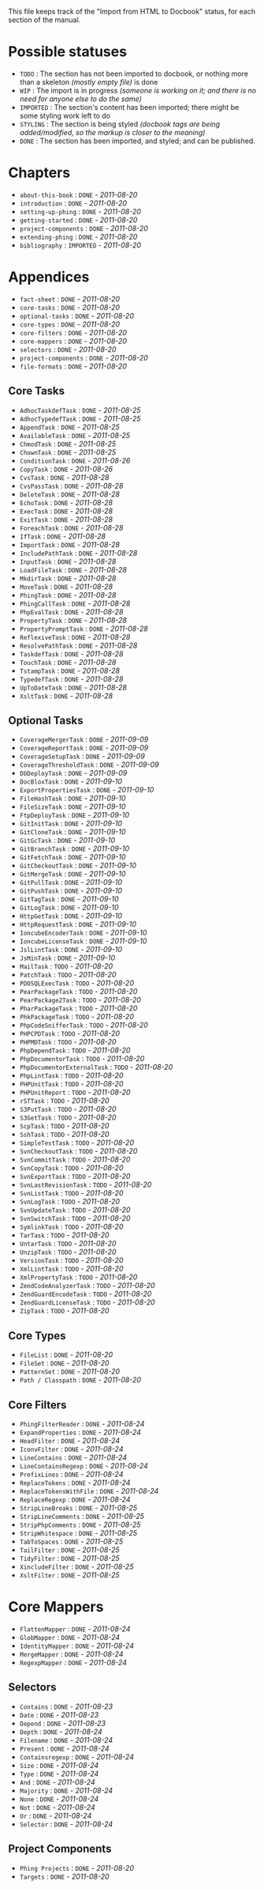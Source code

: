 This file keeps track of the "Import from HTML to Docbook" status, for each section of the manual.

# Possible statuses #

 - `TODO` : The section has not been imported to docbook, or nothing more than a skeleton *(mostly empty file)* is done
 - `WIP` : The import is in progress *(someone is working on it; and there is no need for anyone else to do the same)*
 - `IMPORTED` : The section's content has been imported; there might be some styling work left to do
 - `STYLING` : The section is being styled *(docbook tags are being added/modified, so the markup is closer to the meaning)*
 - `DONE` : The section has been imported, and styled; and can be published.


# Chapters #

 - `about-this-book` : `DONE` - *2011-08-20*
 - `introduction` : `DONE` - *2011-08-20*
 - `setting-up-phing` : `DONE` - *2011-08-20*
 - `getting-started` : `DONE` - *2011-08-20*
 - `project-components` : `DONE` - *2011-08-20*
 - `extending-phing` : `DONE` - *2011-08-20*
 - `bibliography` : `IMPORTED` - *2011-08-20*



# Appendices #

 - `fact-sheet` : `DONE` - *2011-08-20*
 - `core-tasks` : `DONE` - *2011-08-20*
 - `optional-tasks` : `DONE` - *2011-08-20*
 - `core-types` : `DONE` - *2011-08-20*
 - `core-filters` : `DONE` - *2011-08-20*
 - `core-mappers` : `DONE` - *2011-08-20*
 - `selectors` : `DONE` - *2011-08-20*
 - `project-components` : `DONE` - *2011-08-20*
 - `file-formats` : `DONE` - *2011-08-20*

## Core Tasks ##

 - `AdhocTaskdefTask` : `DONE` - *2011-08-25*
 - `AdhocTypedefTask` : `DONE` - *2011-08-25*
 - `AppendTask` : `DONE` - *2011-08-25*
 - `AvailableTask` : `DONE` - *2011-08-25*
 - `ChmodTask` : `DONE` - *2011-08-25*
 - `ChownTask` : `DONE` - *2011-08-25*
 - `ConditionTask` : `DONE` - *2011-08-26*
 - `CopyTask` : `DONE` - *2011-08-26*
 - `CvsTask` : `DONE` - *2011-08-28*
 - `CvsPassTask` : `DONE` - *2011-08-28*
 - `DeleteTask` : `DONE` - *2011-08-28*
 - `EchoTask` : `DONE` - *2011-08-28*
 - `ExecTask` : `DONE` - *2011-08-28*
 - `ExitTask` : `DONE` - *2011-08-28*
 - `ForeachTask` : `DONE` - *2011-08-28*
 - `IfTask` : `DONE` - *2011-08-28*
 - `ImportTask` : `DONE` - *2011-08-28*
 - `IncludePathTask` : `DONE` - *2011-08-28*
 - `InputTask` : `DONE` - *2011-08-28*
 - `LoadFileTask` : `DONE` - *2011-08-28*
 - `MkdirTask` : `DONE` - *2011-08-28*
 - `MoveTask` : `DONE` - *2011-08-28*
 - `PhingTask` : `DONE` - *2011-08-28*
 - `PhingCallTask` : `DONE` - *2011-08-28*
 - `PhpEvalTask` : `DONE` - *2011-08-28*
 - `PropertyTask` : `DONE` - *2011-08-28*
 - `PropertyPromptTask` : `DONE` - *2011-08-28*
 - `ReflexiveTask` : `DONE` - *2011-08-28*
 - `ResolvePathTask` : `DONE` - *2011-08-28*
 - `TaskdefTask` : `DONE` - *2011-08-28*
 - `TouchTask` : `DONE` - *2011-08-28*
 - `TstampTask` : `DONE` - *2011-08-28*
 - `TypedefTask` : `DONE` - *2011-08-28*
 - `UpToDateTask` : `DONE` - *2011-08-28*
 - `XsltTask` : `DONE` - *2011-08-28*


## Optional Tasks ##

 - `CoverageMergerTask` : `DONE` - *2011-09-09*
 - `CoverageReportTask` : `DONE` - *2011-09-09*
 - `CoverageSetupTask` : `DONE` - *2011-09-09*
 - `CoverageThresholdTask` : `DONE` - *2011-09-09*
 - `DbDeployTask` : `DONE` - *2011-09-09*
 - `DocBloxTask` : `DONE` - *2011-09-10*
 - `ExportPropertiesTask` : `DONE` - *2011-09-10*
 - `FileHashTask` : `DONE` - *2011-09-10*
 - `FileSizeTask` : `DONE` - *2011-09-10*
 - `FtpDeployTask` : `DONE` - *2011-09-10*
 - `GitInitTask` : `DONE` - *2011-09-10*
 - `GitCloneTask` : `DONE` - *2011-09-10*
 - `GitGcTask` : `DONE` - *2011-09-10*
 - `GitBranchTask` : `DONE` - *2011-09-10*
 - `GitFetchTask` : `DONE` - *2011-09-10*
 - `GitCheckoutTask` : `DONE` - *2011-09-10*
 - `GitMergeTask` : `DONE` - *2011-09-10*
 - `GitPullTask` : `DONE` - *2011-09-10*
 - `GitPushTask` : `DONE` - *2011-09-10*
 - `GitTagTask` : `DONE` - *2011-09-10*
 - `GitLogTask` : `DONE` - *2011-09-10*
 - `HttpGetTask` : `DONE` - *2011-09-10*
 - `HttpRequestTask` : `DONE` - *2011-09-10*
 - `IoncubeEncoderTask` : `DONE` - *2011-09-10*
 - `IoncubeLicenseTask` : `DONE` - *2011-09-10*
 - `JslLintTask` : `DONE` - *2011-09-10*
 - `JsMinTask` : `DONE` - *2011-09-10*
 - `MailTask` : `TODO` - *2011-08-20*
 - `PatchTask` : `TODO` - *2011-08-20*
 - `PDOSQLExecTask` : `TODO` - *2011-08-20*
 - `PearPackageTask` : `TODO` - *2011-08-20*
 - `PearPackage2Task` : `TODO` - *2011-08-20*
 - `PharPackageTask` : `TODO` - *2011-08-20*
 - `PhkPackageTask` : `TODO` - *2011-08-20*
 - `PhpCodeSnifferTask` : `TODO` - *2011-08-20*
 - `PHPCPDTask` : `TODO` - *2011-08-20*
 - `PHPMDTask` : `TODO` - *2011-08-20*
 - `PhpDependTask` : `TODO` - *2011-08-20*
 - `PhpDocumentorTask` : `TODO` - *2011-08-20*
 - `PhpDocumentorExternalTask` : `TODO` - *2011-08-20*
 - `PhpLintTask` : `TODO` - *2011-08-20*
 - `PHPUnitTask` : `TODO` - *2011-08-20*
 - `PHPUnitReport` : `TODO` - *2011-08-20*
 - `rSTTask` : `TODO` - *2011-08-20*
 - `S3PutTask` : `TODO` - *2011-08-20*
 - `S3GetTask` : `TODO` - *2011-08-20*
 - `ScpTask` : `TODO` - *2011-08-20*
 - `SshTask` : `TODO` - *2011-08-20*
 - `SimpleTestTask` : `TODO` - *2011-08-20*
 - `SvnCheckoutTask` : `TODO` - *2011-08-20*
 - `SvnCommitTask` : `TODO` - *2011-08-20*
 - `SvnCopyTask` : `TODO` - *2011-08-20*
 - `SvnExportTask` : `TODO` - *2011-08-20*
 - `SvnLastRevisionTask` : `TODO` - *2011-08-20*
 - `SvnListTask` : `TODO` - *2011-08-20*
 - `SvnLogTask` : `TODO` - *2011-08-20*
 - `SvnUpdateTask` : `TODO` - *2011-08-20*
 - `SvnSwitchTask` : `TODO` - *2011-08-20*
 - `SymlinkTask` : `TODO` - *2011-08-20*
 - `TarTask` : `TODO` - *2011-08-20*
 - `UntarTask` : `TODO` - *2011-08-20*
 - `UnzipTask` : `TODO` - *2011-08-20*
 - `VersionTask` : `TODO` - *2011-08-20*
 - `XmlLintTask` : `TODO` - *2011-08-20*
 - `XmlPropertyTask` : `TODO` - *2011-08-20*
 - `ZendCodeAnalyzerTask` : `TODO` - *2011-08-20*
 - `ZendGuardEncodeTask` : `TODO` - *2011-08-20*
 - `ZendGuardLicenseTask` : `TODO` - *2011-08-20*
 - `ZipTask` : `TODO` - *2011-08-20*



## Core Types ##

 - `FileList` : `DONE` - *2011-08-20*
 - `FileSet` : `DONE` - *2011-08-20*
 - `PatternSet` : `DONE` - *2011-08-20*
 - `Path / Classpath` : `DONE` - *2011-08-20*


## Core Filters ##

 - `PhingFilterReader` : `DONE` - *2011-08-24*
 - `ExpandProperties` : `DONE` - *2011-08-24*
 - `HeadFilter` : `DONE` - *2011-08-24*
 - `IconvFilter` : `DONE` - *2011-08-24*
 - `LineContains` : `DONE` - *2011-08-24*
 - `LineContainsRegexp` : `DONE` - *2011-08-24*
 - `PrefixLines` : `DONE` - *2011-08-24*
 - `ReplaceTokens` : `DONE` - *2011-08-24*
 - `ReplaceTokensWithFile` : `DONE` - *2011-08-24*
 - `ReplaceRegexp` : `DONE` - *2011-08-24*
 - `StripLineBreaks` : `DONE` - *2011-08-25*
 - `StripLineComments` : `DONE` - *2011-08-25*
 - `StripPhpComments` : `DONE` - *2011-08-25*
 - `StripWhitespace` : `DONE` - *2011-08-25*
 - `TabToSpaces` : `DONE` - *2011-08-25*
 - `TailFilter` : `DONE` - *2011-08-25*
 - `TidyFilter` : `DONE` - *2011-08-25*
 - `XincludeFilter` : `DONE` - *2011-08-25*
 - `XsltFilter` : `DONE` - *2011-08-25*


# Core Mappers ##

 - `FlattenMapper` : `DONE` - *2011-08-24*
 - `GlobMapper` : `DONE` - *2011-08-24*
 - `IdentityMapper` : `DONE` - *2011-08-24*
 - `MergeMapper` : `DONE` - *2011-08-24*
 - `RegexpMapper` : `DONE` - *2011-08-24*


## Selectors ##

 - `Contains` : `DONE` - *2011-08-23*
 - `Date` : `DONE` - *2011-08-23*
 - `Depend` : `DONE` - *2011-08-23*
 - `Depth` : `DONE` - *2011-08-24*
 - `Filename` : `DONE` - *2011-08-24*
 - `Present` : `DONE` - *2011-08-24*
 - `Containsregexp` : `DONE` - *2011-08-24*
 - `Size` : `DONE` - *2011-08-24*
 - `Type` : `DONE` - *2011-08-24*
 - `And` : `DONE` - *2011-08-24*
 - `Majority` : `DONE` - *2011-08-24*
 - `None` : `DONE` - *2011-08-24*
 - `Not` : `DONE` - *2011-08-24*
 - `Or` : `DONE` - *2011-08-24*
 - `Selector` : `DONE` - *2011-08-24*


## Project Components ##

 - `Phing Projects` : `DONE` - *2011-08-20*
 - `Targets` : `DONE` - *2011-08-20*


